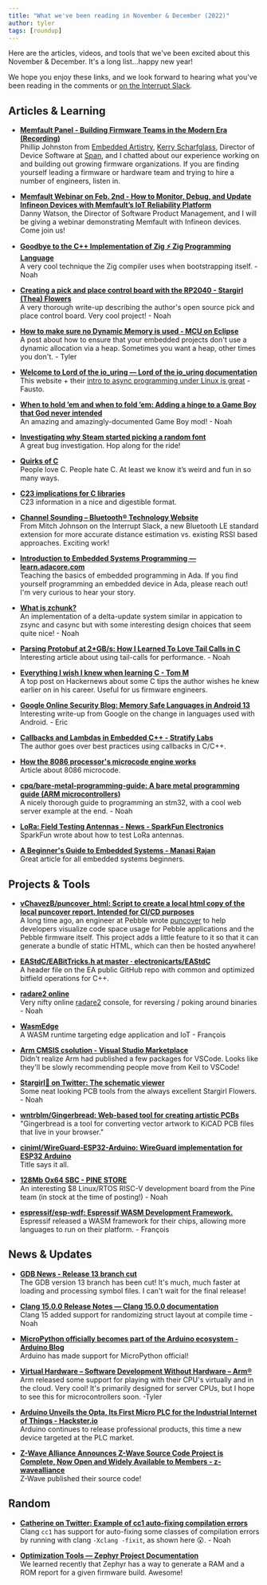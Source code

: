 ```yaml
---
title: "What we've been reading in November & December (2022)"
author: tyler
tags: [roundup]
---
```


<!-- excerpt start -->

Here are the articles, videos, and tools that we've been excited about this
November & December. It's a long list...happy new year!

<!-- excerpt end -->

We hope you enjoy these links, and we look forward to hearing what you've been
reading in the comments or [on the Interrupt Slack](https://interrupt-slack.herokuapp.com/).

## Articles & Learning

- [**Memfault Panel - Building Firmware Teams in the Modern Era (Recording)**](https://www.youtube.com/watch?v=Tw6MaYbjVQA)<br>
Phillip Johnston from [Embedded Artistry](https://embeddedartistry.com/), [Kerry Scharfglass](https://www.linkedin.com/in/kscharfglass/), Director of Device Software at [Span](https://www.span.io/), and I chatted about our experience working on and building out growing firmware organizations. If you are finding yourself leading a firmware or hardware team and trying to hire a number of engineers, listen in.

- [**Memfault Webinar on Feb. 2nd - How to Monitor, Debug, and Update Infineon Devices with Memfault’s IoT Reliability Platform**](https://go.memfault.com/how-monitor-debug-update-infineon-devices-memfault-iot-reliability-platform)<br>
Danny Watson, the Director of Software Product Management, and I will be giving a webinar demonstrating Memfault with Infineon devices. Come join us!

- [**Goodbye to the C++ Implementation of Zig ⚡ Zig Programming Language**](https://ziglang.org/news/goodbye-cpp/)<br>
A very cool technique the Zig compiler uses when bootstrapping itself. - Noah

- [**Creating a pick and place control board with the RP2040 - Stargirl (Thea) Flowers**](https://blog.thea.codes/starfish-a-control-board-with-the-rp2040/)<br>
A very thorough write-up describing the author's open source pick and place control board. Very cool project! - Noah

- [**How to make sure no Dynamic Memory is used - MCU on Eclipse**](https://mcuoneclipse.com/2022/11/06/how-to-make-sure-no-dynamic-memory-is-used/)<br>
A post about how to ensure that your embedded projects don't use a dynamic allocation via a heap. Sometimes you want a heap, other times you don't. - Tyler

- [**Welcome to Lord of the io_uring — Lord of the io_uring documentation**](https://unixism.net/loti/index.html)<br>
This website + their [intro to async programming under Linux is great](https://unixism.net/loti/async_intro.html) - Fausto.

- [**When to hold ’em and when to fold ’em: Adding a hinge to a Game Boy that God never intended**](https://posts.decontextualize.com/pocket-sp/)<br>
An amazing and amazingly-documented Game Boy mod! - Noah

- [**Investigating why Steam started picking a random font**](http://blog.pkh.me/p/35-investigating-why-steam-started-picking-a-random-font.html)<br>
A great bug investigation. Hop along for the ride!

- [**Quirks of C**](https://gist.github.com/fay59/5ccbe684e6e56a7df8815c3486568f01)<br>
People love C. People hate C. At least we know it’s weird and fun in so many ways.

- [**C23 implications for C libraries**](https://htmlpreview.github.io/?https://icube-forge.unistra.fr/icps/c23-library/-/raw/main/README.html)<br>
C23 information in a nice and digestible format.

- [**Channel Sounding – Bluetooth® Technology Website**](https://www.bluetooth.com/specifications/specs/channel-sounding/)<br>
From Mitch Johnson on the Interrupt Slack, a new Bluetooth LE standard extension for more accurate distance estimation vs. existing RSSI based approaches. Exciting work!

- [**Introduction to Embedded Systems Programming — learn.adacore.com**](https://learn.adacore.com/courses/intro-to-embedded-sys-prog/index.html)<br>
Teaching the basics of embedded programming in Ada. If you find yourself programming an embedded device in Ada, please reach out! I'm very curious to hear your story.

- [**What is zchunk?**](https://www.jdieter.net/posts/2018/05/31/what-is-zchunk/)<br>
An implementation of a delta-update system similar in appication to zsync and casync but with some interesting design choices that seem quite nice! - Noah

- [**Parsing Protobuf at 2+GB/s: How I Learned To Love Tail Calls in C**](https://blog.reverberate.org/2021/04/21/musttail-efficient-interpreters.html)<br>
Interesting article about using tail-calls for performance. - Noah

- [**Everything I wish I knew when learning C - Tom M**](https://tmewett.com/c-tips/)<br>
A top post on Hackernews about some C tips the author wishes he knew earlier on in his career. Useful for us firmware engineers.

- [**Google Online Security Blog: Memory Safe Languages in Android 13**](https://security.googleblog.com/2022/12/memory-safe-languages-in-android-13.html)<br>
Interesting write-up from Google on the change in languages used with Android. - Eric

- [**Callbacks and Lambdas in Embedded C++ - Stratify Labs**](https://blog.stratifylabs.dev/device/2022-12-01-Callback-and-Lambdas-in-embedded-cpp/)<br>
The author goes over best practices using callbacks in C/C++.

- [**How the 8086 processor's microcode engine works**](https://www.righto.com/2022/11/how-8086-processors-microcode-engine.html)<br>
Article about 8086 microcode.

- [**cpq/bare-metal-programming-guide: A bare metal programming guide (ARM microcontrollers)**](https://github.com/cpq/bare-metal-programming-guide)<br>
A nicely thorough guide to programming an stm32, with a cool web server example at the end. - Noah

- [**LoRa: Field Testing Antennas - News - SparkFun Electronics**](https://www.sparkfun.com/news/5497)<br>
SparkFun wrote about how to test LoRa antennas.

- [**A Beginner's Guide to Embedded Systems - Manasi Rajan**](https://www.embeddedrelated.com/showarticle/1488.php)<br>
Great article for all embedded systems beginners.

## Projects & Tools

- [**vChavezB/puncover_html: Script to create a local html copy of the local puncover report. Intended for CI/CD purposes**](https://github.com/vChavezB/puncover_html)<br>
A long time ago, an engineer at Pebble wrote [puncover](https://github.com/HBehrens/puncover) to help developers visualize code space usage for Pebble applications and the Pebble firmware itself. This project adds a little feature to it so that it can generate a bundle of static HTML, which can then be hosted anywhere!

- [**EAStdC/EABitTricks.h at master · electronicarts/EAStdC**](https://github.com/electronicarts/EAStdC/blob/master/include/EAStdC/EABitTricks.h)<br>
A header file on the EA public GitHub repo with common and optimized bitfield operations for C++.

- [**radare2 online**](https://radare2.online/)<br>
Very nifty online [radare2](https://rada.re/n/) console, for reversing / poking around binaries - Noah

- [**WasmEdge**](https://wasmedge.org/)<br>
A WASM runtime targeting edge application and IoT - François

- [**Arm CMSIS csolution - Visual Studio Marketplace**](https://marketplace.visualstudio.com/items?itemName=Arm.cmsis-csolution)<br>
Didn't realize Arm had published a few packages for VSCode. Looks like they'll be slowly recommending people move from Keil to VSCode!

- [**Stargirl🌠 on Twitter: The schematic viewer**](https://twitter.com/theavalkyrie/status/1606403860133814291?s=20&t=s_ywBDPlJqMoAjszeD9v5Q)<br>
Some neat looking PCB tools from the always excellent Stargirl Flowers. - Noah

- [**wntrblm/Gingerbread: Web-based tool for creating artistic PCBs**](https://github.com/wntrblm/Gingerbread)<br>
"Gingerbread is a tool for converting vector artwork to KiCAD PCB files that live in your browser."

- [**ciniml/WireGuard-ESP32-Arduino: WireGuard implementation for ESP32 Arduino**](https://github.com/ciniml/WireGuard-ESP32-Arduino)<br>
Title says it all.

- [**128Mb Ox64 SBC - PINE STORE**](https://pine64.com/product/128mb-ox64-sbc-available-on-december-2-2022/)<br>
An interesting $8 Linux/RTOS RISC-V development board from the Pine team (in stock at the time of posting!) - Noah

- [**espressif/esp-wdf: Espressif WASM Development Framework.**](https://github.com/espressif/esp-wdf)<br>
Espressif released a WASM framework for their chips, allowing more languages to run on their platform. - François

## News & Updates

- [**GDB News - Release 13 branch cut**](https://sourceware.org/gdb/news/)<br>
The GDB version 13 branch has been cut! It's much, much faster at loading and processing symbol files. I can't wait for the final release!

- [**Clang 15.0.0 Release Notes — Clang 15.0.0 documentation**](https://releases.llvm.org/15.0.0/tools/clang/docs/ReleaseNotes.html#major-new-features)<br>
Clang 15 added support for randomizing struct layout at compile time - Noah

- [**MicroPython officially becomes part of the Arduino ecosystem - Arduino Blog**](https://blog.arduino.cc/2022/11/10/micropython-officially-becomes-part-of-the-arduino-ecosystem/)<br>
Arduino has made support for MicroPython official!

- [**Virtual Hardware – Software Development Without Hardware – Arm®**](https://www.arm.com/products/development-tools/simulation/virtual-hardware)<br>
Arm released some support for playing with their CPU's virtually and in the cloud. Very cool! It's primarily designed for server CPUs, but I hope to see this for microcontrollers soon. -Tyler

- [**Arduino Unveils the Opta, Its First Micro PLC for the Industrial Internet of Things - Hackster.io**](https://www.hackster.io/news/arduino-unveils-the-opta-its-first-micro-plc-for-the-industrial-internet-of-things-d97f1d6b868a)<br>
Arduino continues to release professional products, this time a new device targeted at the PLC market.

- [**Z-Wave Alliance Announces Z-Wave Source Code Project is Complete, Now Open and Widely Available to Members - z-wavealliance**](https://z-wavealliance.org/news_p/z-wave-alliance-announces-z-wave-source-code-project-is-complete-now-open-and-widely-available-to-members/)<br>
Z-Wave published their source code!

## Random

- [**Catherine on Twitter: Example of cc1 auto-fixing compilation errors**](https://twitter.com/whitequark/status/1588304476943044608)<br>
Clang `cc1` has support for auto-fixing some classes of compilation errors by running with clang `-Xclang -fixit`, as shown here 😮. - Noah

- [**Optimization Tools — Zephyr Project Documentation**](https://docs.zephyrproject.org/3.0.0/guides/optimizations/tools.html#build-target-ram-report)<br>
We learned recently that Zephyr has a way to generate a RAM and a ROM report for a given firmware build. Awesome!